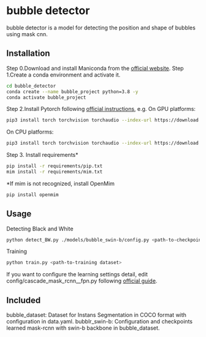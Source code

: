 
# bubble detector

bubble detector is a model for detecting the position and shape of bubbles using mask cnn.

## Installation

Step 0.Download and install Maniconda from the [official website](https://docs.conda.io/en/latest/miniconda.html).
Step 1.Create a conda environment and activate it.
```bash
cd bubble_detector
conda create --name bubble_project python=3.8 -y
conda activate bubble_project
```
Step 2.Install Pytorch following [official instructions](https://pytorch.org/get-started/locally/), e.g.
On GPU platforms:
```bash
pip3 install torch torchvision torchaudio --index-url https://download.pytorch.org/whl/cu118
```
On CPU platforms:
```bash
pip3 install torch torchvision torchaudio --index-url https://download.pytorch.org/whl/cpu
```
Step 3. Install requirements*
```bash
pip install -r requirements/pip.txt
mim install -r requirements/mim.txt
```
*If mim is not recognized, install OpenMim
```bash
pip install openmim
```

## Usage

Detecting Black and White
```bash
python detect_BW.py ./models/bubble_swin-b/config.py <path-to-checkpoint.pth <path-to-bubble-images>
```
Training
```bash
python train.py <path-to-training dataset>
```
If you want to configure the learning settings detail, edit config/cascade_mask_rcnn__fpn.py following [official guide](https://mmdetection.readthedocs.io/en/dev-3.x/user_guides/config.html).

## Included

bubble_dataset: Dataset for Instans Segmentation in COCO format with configuration in data.yaml.
bubblr_swin-b: Configuration and checkpoints learned mask-rcnn with swin-b backbone in bubble_dataset.
